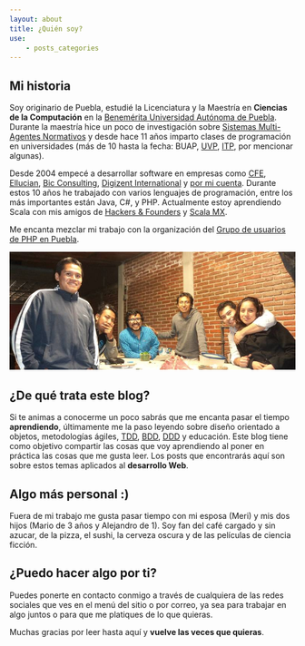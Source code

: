 ```yaml
---
layout: about
title: ¿Quién soy?
use:
    - posts_categories
---
```

## Mi historia

Soy originario de Puebla, estudié la Licenciatura y la Maestría en **Ciencias
de la Computación** en la [Benemérita Universidad Autónoma de Puebla][2].
Durante la maestría hice un poco de investigación sobre
[Sistemas Multi-Agentes Normativos][3] y desde hace 11 años imparto clases
de programación en universidades (más de 10 hasta la fecha: BUAP, [UVP][4],
[ITP][5], por mencionar algunas).

Desde 2004 empecé a desarrollar software en empresas como [CFE][6],
[Ellucian][7], [Bic Consulting][8], [Digizent International][9] y
[por mi cuenta][12]. Durante estos 10 años he trabajado con varios lenguajes
de programación, entre los más importantes están Java, C#, y PHP. Actualmente
estoy aprendiendo Scala con mis amigos de [Hackers & Founders][10] y
[Scala MX][11].

Me encanta mezclar mi trabajo con la organización del
[Grupo de usuarios de PHP en Puebla][1].

<img src="/images/comunidad.jpg" class="img-responsive img-rounded" alt="Amigos comunidad">

## ¿De qué trata este blog?

Si te animas a conocerme un poco sabrás que me encanta pasar el tiempo
**aprendiendo**, últimamente me la paso leyendo sobre diseño orientado a
objetos, metodologías ágiles, [TDD][13], [BDD][14], [DDD][15] y educación.
Este blog tiene como objetivo compartir las cosas que voy aprendiendo
al poner en práctica las cosas que me gusta leer. Los posts que
encontrarás aquí son sobre estos temas aplicados al **desarrollo Web**.

## Algo más personal :)

Fuera de mi trabajo me gusta pasar tiempo con mi esposa (Meri) y mis dos
hijos (Mario de 3 años y Alejandro de 1). Soy fan del café cargado y sin
azucar, de la pizza, el sushi, la cerveza oscura y de las películas de
ciencia ficción.

## ¿Puedo hacer algo por ti?

Puedes ponerte en contacto conmigo a través de cualquiera de las redes
sociales que ves en el menú del sitio o por correo, ya sea para trabajar
en algo juntos o para que me platiques de lo que quieras.

<p class="lead">
    Muchas gracias por leer hasta aquí y <strong>vuelve las veces que
    quieras</strong>.
</p>

[1]: http://www.comunidadphppuebla.com
[2]: http://www.cs.buap.mx/
[3]: http://link.springer.com/chapter/10.1007%2F978-3-540-74459-7_13#page-1
[4]: http://www.uvp.mx/
[5]: http://www.itpuebla.net/
[6]: http://www.cfe.gob.mx/paginas/home.aspx
[7]: http://www.ellucian.com/
[8]: http://www.biconsulting.mx/
[9]: http://www.digizent.com/
[10]: http://www.hfpuebla.org/
[11]: http://scala.org.mx/
[12]: http://www.mandragora-web-systems.com/
[13]: http://es.wikipedia.org/wiki/Desarrollo_guiado_por_pruebas
[14]: http://en.wikipedia.org/wiki/Behavior-driven_development
[15]: http://es.wikipedia.org/wiki/Dise%C3%B1o_guiado_por_el_dominio

